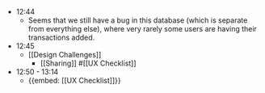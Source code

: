 - 12:44
    - Seems that we still have a bug in this database (which is separate from everything else), where very rarely some users are having their transactions added.
- 12:45
    - [[Design Challenges]]
        - [[Sharing]] #[[UX Checklist]]
- 12:50 - 13:14
    - {{embed: [[UX Checklist]]}}
